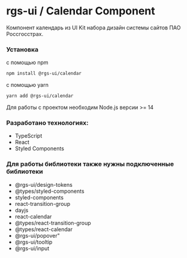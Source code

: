 # rgs-ui / Calendar Component

Компонент календарь из UI Kit набора дизайн системы сайтов ПАО Россгосстрах.

### Установка

с помощью npm

```sh
npm install @rgs-ui/calendar
```

с помощью yarn

```sh
yarn add @rgs-ui/calendar
```

Для работы с проектом необходим Node.js версии >= 14

### Разработано технологиях:

- TypeScript
- React
- Styled Components

### Для работы библиотеки также нужны подключенные библиотеки

- @rgs-ui/design-tokens
- @types/styled-components
- styled-components
- react-transition-group
- dayjs
- react-calendar
- @types/react-transition-group
- @types/react-calendar
- @rgs-ui/popover"
- @rgs-ui/tooltip
- @rgs-ui/input

